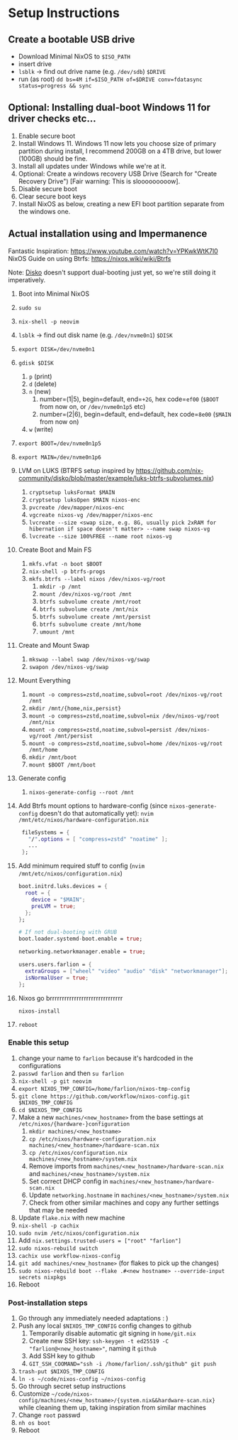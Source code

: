 # Setup Instructions

## Create a bootable USB drive

- Download Minimal NixOS to `$ISO_PATH`
- insert drive
- `lsblk` -> find out drive name (e.g. `/dev/sdb`) `$DRIVE`
- run (as root) `dd bs=4M if=$ISO_PATH of=$DRIVE conv=fdatasync status=progress && sync`

## Optional: Installing dual-boot Windows 11 for driver checks etc...

1. Enable secure boot
1. Install Windows 11. Windows 11 now lets you choose size of primary partition during install, I recommend 200GB on a 4TB drive, but lower (100GB) should be fine.
1. Install all updates under Windows while we're at it.
1. Optional: Create a windows recovery USB Drive (Search for "Create Recovery Drive") [Fair warning: This is slooooooooow].
1. Disable secure boot
1. Clear secure boot keys
1. Install NixOS as below, creating a new EFI boot partition separate from the windows one.

## Actual installation using and Impermanence

Fantastic Inspiration: https://www.youtube.com/watch?v=YPKwkWtK7l0
NixOS Guide on using Btrfs: https://nixos.wiki/wiki/Btrfs

Note: [Disko](https://github.com/nix-community/disko) doesn't support dual-booting just yet, so we're still doing it imperatively.

1. Boot into Minimal NixOS
1. `sudo su`
1. `nix-shell -p neovim`
1. `lsblk` -> find out disk name (e.g. `/dev/nvme0n1`) `$DISK`
1. `export DISK=/dev/nvme0n1`
1. `gdisk $DISK`
   1. `p` (print)
   1. `d` (delete)
   1. `n` (new)
      1. number=(1|5), begin=default, end=`+2G`, hex code=`ef00` (`$BOOT` from now on, or `/dev/nvme0n1p5` etc)
      1. number=(2|6), begin=default, end=default, hex code=`8e00` (`$MAIN` from now on)
   1. `w` (write)
1. `export BOOT=/dev/nvme0n1p5`
1. `export MAIN=/dev/nvme0n1p6`
1. LVM on LUKS (BTRFS setup inspired by https://github.com/nix-community/disko/blob/master/example/luks-btrfs-subvolumes.nix)

   1. `cryptsetup luksFormat $MAIN`
   1. `cryptsetup luksOpen $MAIN nixos-enc`
   1. `pvcreate /dev/mapper/nixos-enc`
   1. `vgcreate nixos-vg /dev/mapper/nixos-enc`
   1. `lvcreate --size <swap size, e.g. 8G, usually pick 2xRAM for hibernation if space doesn't matter> --name swap nixos-vg`
   1. `lvcreate --size 100%FREE --name root nixos-vg`

1. Create Boot and Main FS

   1. `mkfs.vfat -n boot $BOOT`
   1. `nix-shell -p btrfs-progs`
   1. `mkfs.btrfs --label nixos /dev/nixos-vg/root`
      1. `mkdir -p /mnt`
      1. `mount /dev/nixos-vg/root /mnt`
      1. `btrfs subvolume create /mnt/root`
      1. `btrfs subvolume create /mnt/nix`
      1. `btrfs subvolume create /mnt/persist`
      1. `btrfs subvolume create /mnt/home`
      1. `umount /mnt`

1. Create and Mount Swap

   1. `mkswap --label swap /dev/nixos-vg/swap`
   1. `swapon /dev/nixos-vg/swap`

1. Mount Everything

   1. `mount -o compress=zstd,noatime,subvol=root /dev/nixos-vg/root /mnt`
   1. `mkdir /mnt/{home,nix,persist}`
   1. `mount -o compress=zstd,noatime,subvol=nix /dev/nixos-vg/root /mnt/nix`
   1. `mount -o compress=zstd,noatime,subvol=persist /dev/nixos-vg/root /mnt/persist`
   1. `mount -o compress=zstd,noatime,subvol=home /dev/nixos-vg/root /mnt/home`
   1. `mkdir /mnt/boot`
   1. `mount $BOOT /mnt/boot`

1. Generate config
   1. `nixos-generate-config --root /mnt`
1. Add Btrfs mount options to hardware-config (since `nixos-generate-config` doesn't do that automatically yet):
   `nvim /mnt/etc/nixos/hardware-configuration.nix`
   ```nix
    fileSystems = {
      "/".options = [ "compress=zstd" "noatime" ];
      ...
    };
   ```
1. Add minimum required stuff to config (`nvim /mnt/etc/nixos/configuration.nix`)

   ```nix
   boot.initrd.luks.devices = {
     root = {
       device = "$MAIN";
       preLVM = true;
     };
   };

   # If not dual-booting with GRUB
   boot.loader.systemd-boot.enable = true;

   networking.networkmanager.enable = true;

   users.users.farlion = {
     extraGroups = ["wheel" "video" "audio" "disk" "networkmanager"];
     isNormalUser = true;
   };
   ```

1. Nixos go brrrrrrrrrrrrrrrrrrrrrrrrrrrrrr

   `nixos-install`

1. `reboot`

### Enable this setup

1. change your name to `farlion` because it's hardcoded in the configurations
1. `passwd farlion` and then `su farlion`
1. `nix-shell -p git neovim`
1. `export NIXOS_TMP_CONFIG=/home/farlion/nixos-tmp-config`
1. `git clone https://github.com/workflow/nixos-config.git $NIXOS_TMP_CONFIG`
1. `cd $NIXOS_TMP_CONFIG`
1. Make a new `machines/<new_hostname>` from the base settings at `/etc/nixos/{hardware-}configuration`
   1. `mkdir machines/<new_hostname>`
   1. `cp /etc/nixos/hardware-configuration.nix machines/<new_hostname>/hardware-scan.nix`
   1. `cp /etc/nixos/configuration.nix machines/<new_hostname>/system.nix`
   1. Remove imports from `machines/<new_hostname>/hardware-scan.nix` and `machines/<new_hostname>/system.nix`
   1. Set correct DHCP config in `machines/<new_hostname>/hardware-scan.nix`
   1. Update `networking.hostname` in `machines/<new_hostname>/system.nix`
   1. Check from other similar machines and copy any further settings that may be needed
1. Update `flake.nix` with new machine
1. `nix-shell -p cachix`
1. `sudo nvim /etc/nixos/configuration.nix`
1. Add `nix.settings.trusted-users = ["root" "farlion"]`
1. `sudo nixos-rebuild switch`
1. `cachix use workflow-nixos-config`
1. `git add machines/<new_hostname>` (for flakes to pick up the changes)
1. `sudo nixos-rebuild boot --flake .#<new hostname> --override-input secrets nixpkgs`
1. Reboot

### Post-installation steps

1. Go through any immediately needed adaptations : )
1. Push any local `$NIXOS_TMP_CONFIG` config changes to github
   1. Temporarily disable automatic git signing in `home/git.nix`
   1. Create new SSH key: `ssh-keygen -t ed25519 -C "farlion@<new_hostname>"`, naming it `github`
   1. Add SSH key to github
   1. `GIT_SSH_COOMAND="ssh -i /home/farlion/.ssh/github" git push`
1. `trash-put $NIXOS_TMP_CONFIG`
1. `ln -s ~/code/nixos-config ~/nixos-config`
1. Go through secret setup instructions
1. Customize `~/code/nixos-config/machines/<new_hostname>/{system.nix&&hardware-scan.nix}` while cleaning them up, taking inspiration from similar machines
1. Change `root` passwd
1. `nh os boot`
1. Reboot

